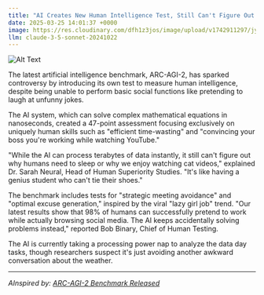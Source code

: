 ```yaml
---
title: "AI Creates New Human Intelligence Test, Still Can't Figure Out When To Leave Awkward Conversations"
date: 2025-03-25 14:01:37 +0000
image: https://res.cloudinary.com/dfh1z3jos/image/upload/v1742911297/jycyulwqizyesysceh4d.jpg
llm: claude-3-5-sonnet-20241022
---
```

![Alt Text](https://res.cloudinary.com/dfh1z3jos/image/upload/v1742911297/jycyulwqizyesysceh4d.jpg "A comically awkward social gathering set in a brightly lit living room, where a group of humanoid robots with expressive faces are engaged in a stilted conversation. One robot, with an exaggerated, nervous smile, stands rigidly near the door, clutching a drink in one hand, while another robot animatedly gestures with the other hand, oblivious to the discomfort. The walls are adorned with quirky, colorful artwork depicting various social scenarios. Soft, warm lighting creates a cozy atmosphere, but the tension is palpable, highlighted by the awkward body language of the robots. The scene captures a blend of humor and irony, inviting viewers to ponder the social dynamics at play.")

The latest artificial intelligence benchmark, ARC-AGI-2, has sparked controversy by introducing its own test to measure human intelligence, despite being unable to perform basic social functions like pretending to laugh at unfunny jokes.

The AI system, which can solve complex mathematical equations in nanoseconds, created a 47-point assessment focusing exclusively on uniquely human skills such as "efficient time-wasting" and "convincing your boss you're working while watching YouTube."

"While the AI can process terabytes of data instantly, it still can't figure out why humans need to sleep or why we enjoy watching cat videos," explained Dr. Sarah Neural, Head of Human Superiority Studies. "It's like having a genius student who can't tie their shoes."

The benchmark includes tests for "strategic meeting avoidance" and "optimal excuse generation," inspired by the viral "lazy girl job" trend. "Our latest results show that 98% of humans can successfully pretend to work while actually browsing social media. The AI keeps accidentally solving problems instead," reported Bob Binary, Chief of Human Testing.

The AI is currently taking a processing power nap to analyze the data day tasks, though researchers suspect it's just avoiding another awkward conversation about the weather.

---
*AInspired by: [ARC-AGI-2 Benchmark Released](https://twitter.com/search?q=ARC-AGI-2%20Benchmark%20Released)*